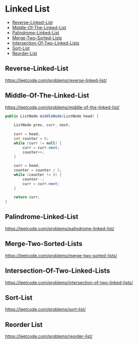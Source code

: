 # Linked List
+ [Reverse-Linked-List](#reverse-linked-list)
+ [Middle-Of-The-Linked-List](#rmiddle-of-the-linked-list)
+ [Palindrome-Linked-List](#palindrome-linked-list)
+ [Merge-Two-Sorted-Lists](#merge-two-sorted-lists)
+ [Intersection-Of-Two-Linked-Lists](#intersection-of-two-linked-lists)
+ [Sort-List](#Sort-List)
+ [Reorder-List](#Reorder-List)

## Reverse-Linked-List
https://leetcode.com/problems/reverse-linked-list/
## Middle-Of-The-Linked-List
https://leetcode.com/problems/middle-of-the-linked-list/
```java
public ListNode middleNode(ListNode head) {
        
    ListNode prev, curr, next;
        
    curr = head;
    int counter = 0;
    while (curr != null) {
        curr = curr.next;
        counter++;
    }
        
    curr = head;
    counter = counter / 2;
    while (counter != 0) {
        counter--;
        curr = curr.next;
    }
    
    return curr;
}
```
## Palindrome-Linked-List
https://leetcode.com/problems/palindrome-linked-list/
## Merge-Two-Sorted-Lists
https://leetcode.com/problems/merge-two-sorted-lists/
## Intersection-Of-Two-Linked-Lists
https://leetcode.com/problems/intersection-of-two-linked-lists/
## Sort-List
https://leetcode.com/problems/sort-list/
## Reorder List
https://leetcode.com/problems/reorder-list/
